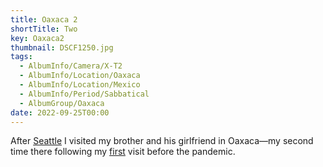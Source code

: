 ```yaml
---
title: Oaxaca 2
shortTitle: Two
key: Oaxaca2
thumbnail: DSCF1250.jpg
tags:
  - AlbumInfo/Camera/X-T2
  - AlbumInfo/Location/Oaxaca
  - AlbumInfo/Location/Mexico
  - AlbumInfo/Period/Sabbatical
  - AlbumGroup/Oaxaca
date: 2022-09-25T00:00
---
```

After [Seattle](/albums/seattle/) I visited my brother and his girlfriend in Oaxaca—my second time there following my [first](/albums/oaxaca-1/) visit before the pandemic.

